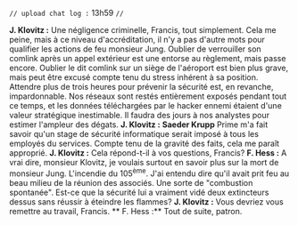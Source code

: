 ﻿`// upload chat log :` 13h59 `//`

**J. Klovitz :** Une négligence criminelle, Francis, tout simplement. Cela me peine, mais à ce niveau d'accréditation, il n'y a pas d'autre mots pour qualifier les actions de feu monsieur Jung. Oublier de verrouiller son comlink après un appel extérieur est une entorse au règlement, mais passe encore. Oublier le dit comlink sur un siège de l'aéroport est bien plus grave, mais peut être excusé compte tenu du stress inhérent à sa position. Attendre plus de trois heures pour prévenir la sécurité est, en revanche, impardonnable. Nos réseaux sont restés entièrement exposés pendant tout ce temps, et les données téléchargées par le hacker ennemi étaient d'une valeur stratégique inestimable. Il faudra des jours à nos analystes pour estimer l'ampleur des dégats.
**J. Klovitz :** **Saeder Krupp** Prime m'a fait savoir qu'un stage de sécurité informatique serait imposé à tous les employés du services. Compte tenu de la gravité des faits, cela me paraît approprié.
**J. Klovitz :** Cela répond-t-il à vos questions, Francis?
**F. Hess :** A vrai dire, monsieur Klovitz, je voulais surtout en savoir plus sur la mort de monsieur Jung. L'incendie du 105<sup>ème</sup>. J'ai entendu dire qu'il avait prit feu au beau milieu de la réunion des associés. Une sorte de "combustion spontanée". Est-ce que la sécurité lui a vraiment vidé deux extincteurs dessus sans réussir à éteindre les flammes?
**J. Klovitz :** Vous devriez vous remettre au travail, Francis.
** F. Hess :** Tout de suite, patron.